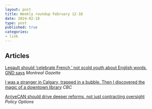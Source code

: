 ```yaml
---
layout: post
title: Weekly roundup February 12-18
date: 2024-02-18
type: post
published: true
categories:
- link
---
```


## Articles

[Legault should ‘celebrate French,’ not scold youth about English words, GND says](https://montrealgazette.com/news/local-news/legault-should-celebrate-french-not-scold-youth-about-english-words-gnd-says "Legault should ‘celebrate French,’ not scold youth about English words, GND says. By Andy Riga") *Montreal Gazette*

[I was a stranger in Calgary, trapped in a bubble. Then I discovered the magic of a downtown library](https://www.cbc.ca/news/canada/calgary/wole-olayinka-calgary-belonging-library-1.6866458 "I was a stranger in Calgary, trapped in a bubble. Then I discovered the magic of a downtown library. By Wole Olayinka") *CBC*

[ArriveCAN should drive deeper reforms, not just contracting oversight](https://policyoptions.irpp.org/magazines/february-2024/arrivecan-deeper-reforms/ "ArriveCAN should drive deeper reforms, not just contracting oversight. By Sean Boots and Amanda Clarke") *Policy Options*
